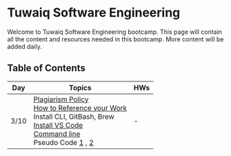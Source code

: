 # Tuwaiq Software Engineering

Welcome to Tuwaiq Software Engineering bootcamp.
This page will contain all the content and resources needed in this bootcamp. More content will be added daily.

## Table of Contents

| Day         | Topics      | HWs         |
| ----------- | ----------- | ----------- |
| 3/10        | [Plagiarism Policy](https://www.dropbox.com/sh/e533hpeddk382u5/AACsj8gievyt1rP4NXrkkCiOa/Certified%20Full%20Stack%20Web%20Developer%20Bootcamp/Level%201%3A%20Web%20Development%20Essentials/Task%201/Additional%20reading/Additional%20Reading%20-%20Plagiarism%20Policy.pdf?dl=0) <br> [How to Reference your Work](https://www.dropbox.com/sh/e533hpeddk382u5/AABOgllceZsIrrcd-plSMulna/Certified%20Full%20Stack%20Web%20Developer%20Bootcamp/Level%201%3A%20Web%20Development%20Essentials/Task%201/Additional%20reading/How%20to%20Reference%20your%20Work.pdf?dl=0) <br> Install CLI, GitBash, Brew <br> [Install VS Code](https://www.dropbox.com/sh/e533hpeddk382u5/AACJfJHJm4h_VatwLFMidqNza/Certified%20Full%20Stack%20Web%20Developer%20Bootcamp/Level%201%3A%20Web%20Development%20Essentials/Task%201/Additional%20reading/Additional%20Reading%20WD%20L1T01-%20Setting%20up%20VSCode.pdf?dl=0) <br> [Command line](https://github.com/Tuwaiq-SE-Riyadh/Week01_Day01_CommandLine) <br> Pseudo Code [1](https://www.dropbox.com/sh/e533hpeddk382u5/AADm7nGihmlVSuDqvmaoG8Hga/Certified%20Software%20Engineer%20Bootcamp/Level%201%3A%20Introduction%20to%20Programming/Task%201/SE%20L1T01%20-%20Pseudo%20Code%20I.pdf?dl=0) , [2](https://www.dropbox.com/sh/e533hpeddk382u5/AACCreNmBHRhDA8IHz1-YgCia/Certified%20Software%20Engineer%20Bootcamp/Level%201%3A%20Introduction%20to%20Programming/Task%202/SE%20L1T02%20-%20Pseudo%20Code%20II.pdf?dl=0)     | -      |

